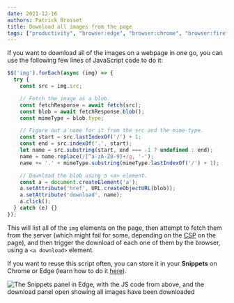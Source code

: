 ```yaml
---
date: 2021-12-16
authors: Patrick Brosset
title: Download all images from the page
tags: ["productivity", "browser:edge", "browser:chrome", "browser:firefox", "browser:safari"]
---
```

If you want to download all of the images on a webpage in one go, you can use the following few lines of JavaScript code to do it:

```javascript
$$('img').forEach(async (img) => {
  try {
    const src = img.src;

    // Fetch the image as a blob.
    const fetchResponse = await fetch(src);
    const blob = await fetchResponse.blob();
    const mimeType = blob.type;

    // Figure out a name for it from the src and the mime-type.
    const start = src.lastIndexOf('/') + 1;
    const end = src.indexOf('.', start);
    let name = src.substring(start, end === -1 ? undefined : end);
    name = name.replace(/[^a-zA-Z0-9]+/g, '-');
    name += '.' + mimeType.substring(mimeType.lastIndexOf('/') + 1);

    // Download the blob using a <a> element.
    const a = document.createElement('a');
    a.setAttribute('href', URL.createObjectURL(blob));
    a.setAttribute('download', name);
    a.click();
  } catch (e) {}
});
```

This will list all of the `img` elements on the page, then attempt to fetch them from the server (which might fail for some, depending on the [CSP](https://developer.mozilla.org/en-US/docs/Web/HTTP/CSP) on the page), and then trigger the download of each one of them by the browser, using a `<a download>` element.

If you want to reuse this script often, you can store it in your **Snippets** on Chrome or Edge (learn how to do it [here](./multi-line-console.md)).

![The Snippets panel in Edge, with the JS code from above, and the download panel open showing all images have been downloaded](../../assets/img/download-all-images.png)
